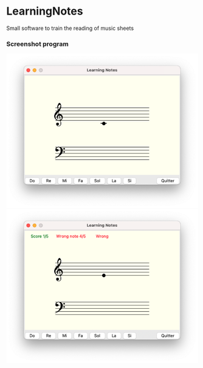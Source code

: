 # LearningNotes
Small software to train the reading of music sheets

### Screenshot program
![Screenshot program learning notes](./fig/program_screen.png)
![Screenshot program learning notes](./fig/program_screen_middle.png)